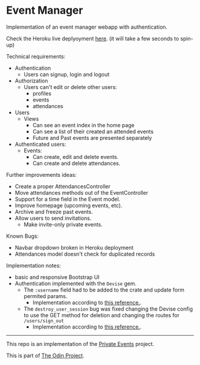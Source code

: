 # Event Manager

Implementation of an event manager webapp with authentication.

Check the Heroku live deplyoyment [here](https://pure-forest-02374.herokuapp.com/). (it will take a few seconds to spin-up)

Technical requirements:
- Authentication
  - Users can signup, login and logout
- Authorization
  - Users can't edit or delete other users:
    - profiles
    - events
    - attendances
- Users
  - Views
    - Can see an event index in the home page
    - Can see a list of their created an attended events
    - Future and Past events are presented separately
- Authenticated users:
  - Events:
    - Can create, edit and delete events.
    - Can create and delete attendances.

Further improvements ideas:
  - Create a proper AttendancesController
  - Move attendances methods out of the EventController
  - Support for a time field in the Event model.
  - Improve homepage (upcoming events, etc).
  - Archive and freeze past events.
  - Allow users to send invitations.
    - Make invite-only private events.

Known Bugs:
  - Navbar dropdown broken in Heroku deployment
  - Attendances model doesn't check for duplicated records

Implementation notes:
- basic and responsive Bootstrap UI
- Authentication implemented with the ```Devise``` gem.
  - The ```:username``` field had to be added to the crate and update form permited params.
    - Implementation according to [this reference.](https://dev.to/casseylottman/adding-a-field-to-your-sign-up-form-with-devise-10i1).
  - The ```destroy_user_session``` bug was fixed changing the Devise config to use the GET method for deletion and changing the routes for ```/users/sign_out```
    - Implementation according to [this reference.](https://github.com/heartcombo/devise/issues/4486#issuecomment-982626391).

---

This repo is an implementation of the [Private Events](https://www.theodinproject.com/lessons/ruby-on-rails-private-events) project.

This is part of [The Odin Project](https://www.theodinproject.com/).

